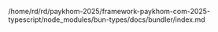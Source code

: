 /home/rd/rd/paykhom-2025/framework-paykhom-com-2025-typescript/node_modules/bun-types/docs/bundler/index.md